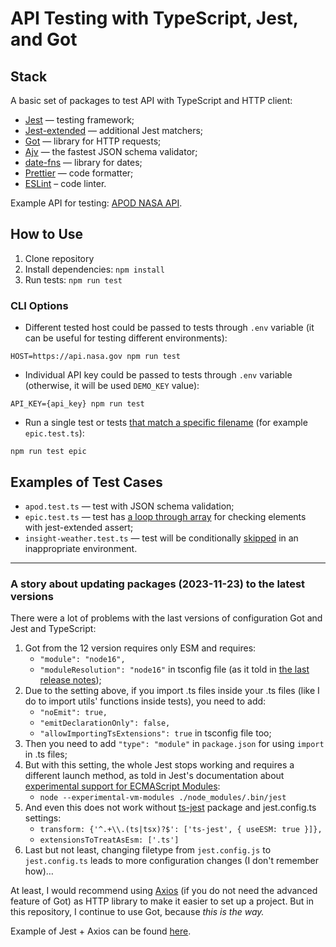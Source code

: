 # API Testing with TypeScript, Jest, and Got

## Stack

A basic set of packages to test API with TypeScript and HTTP client:

- [Jest](https://jestjs.io) — testing framework;
- [Jest-extended](https://jest-extended.jestcommunity.dev) — additional Jest matchers;
- [Got](https://github.com/sindresorhus/got) — library for HTTP requests;
- [Ajv](https://ajv.js.org) — the fastest JSON schema validator;
- [date-fns](https://date-fns.org) — library for dates;
- [Prettier](https://prettier.io) — code formatter;
- [ESLint](https://eslint.org/) – code linter.

Example API for testing: [APOD NASA API](https://api.nasa.gov).

## How to Use

1. Clone repository
2. Install dependencies: `npm install`
3. Run tests: `npm run test`

### CLI Options

- Different tested host could be passed to tests through `.env` variable (it can be useful for testing different environments):

`HOST=https://api.nasa.gov npm run test`

- Individual API key could be passed to tests through `.env` variable (otherwise, it will be used `DEMO_KEY` value):

`API_KEY={api_key} npm run test`

- Run a single test or tests [that match a specific filename](https://jestjs.io/docs/cli#running-from-the-command-line) (for example `epic.test.ts`):

`npm run test epic`

## Examples of Test Cases

- `apod.test.ts` — test with JSON schema validation;
- `epic.test.ts` — test has [a loop through array](https://developer.mozilla.org/en-US/docs/Web/JavaScript/Reference/Global_Objects/Array/forEach) for checking elements with jest-extended assert;
- `insight-weather.test.ts` — test will be conditionally [skipped](https://jestjs.io/docs/api#describeskipname-fn) in an inappropriate environment.

---

### A story about updating packages (2023-11-23) to the latest versions

There were a lot of problems with the last versions of configuration Got and Jest and TypeScript:

1. Got from the 12 version requires only ESM and requires:
   - `"module": "node16",`
   - `"moduleResolution": "node16"` in tsconfig file (as it told in [the last release notes](https://github.com/sindresorhus/got/releases/tag/v13.0.0));
2. Due to the setting above, if you import .ts files inside your .ts files (like I do to import utils' functions inside tests), you need to add:
   - `"noEmit": true,`
   - `"emitDeclarationOnly": false,`
   - `"allowImportingTsExtensions": true` in tsconfig file too;
3. Then you need to add `"type": "module"` in `package.json` for using `import` in .ts files;
4. But with this setting, the whole Jest stops working and requires a different launch method, as told in Jest's documentation about [experimental support for ECMAScript Modules](https://jestjs.io/docs/ecmascript-modules):
   - `node --experimental-vm-modules ./node_modules/.bin/jest`
5. And even this does not work without [ts-jest](https://github.com/kulshekhar/ts-jest) package and jest.config.ts settings:
   - `transform: {'^.+\\.(ts|tsx)?$': ['ts-jest', { useESM: true }]},`
   - `extensionsToTreatAsEsm: ['.ts']`
6. Last but not least, changing filetype from `jest.config.js` to `jest.config.ts` leads to more configuration changes (I don't remember how)…

At least, I would recommend using [Axios](https://axios-http.com/) (if you do not need the advanced feature of Got) as HTTP library to make it easier to set up a project. But in this repository, I continue to use Got, because _this is the way._

Example of Jest + Axios can be found [here](https://github.com/adequatica/api-testing-comparison).
